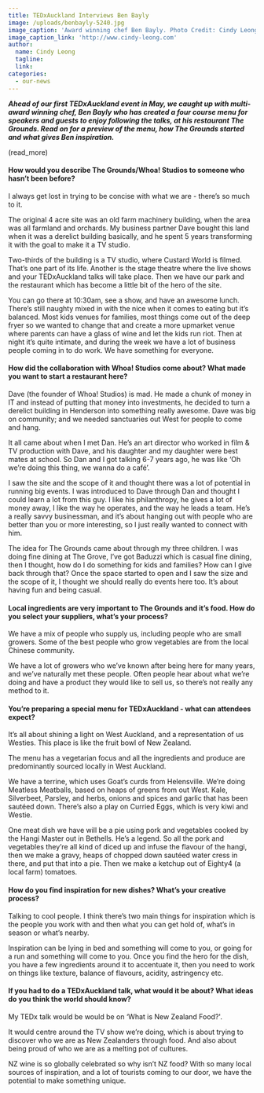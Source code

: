 ```yaml
---
title: TEDxAuckland Interviews Ben Bayly
image: /uploads/benbayly-5240.jpg
image_caption: 'Award winning chef Ben Bayly. Photo Credit: Cindy Leong'
image_caption_link: 'http://www.cindy-leong.com'
author:
  name: Cindy Leong
  tagline:
  link:
categories:
  - our-news
---
```


***Ahead of our first TEDxAuckland event in May, we caught up with multi-award winning chef, Ben Bayly who has created a four course menu for speakers and guests to enjoy following the talks, at his restaurant The Grounds. Read on for a preview of the menu, how The Grounds started and what gives Ben inspiration.***

(read\_more)

#### How would you describe The Grounds/Whoa\! Studios to someone who hasn’t been before?

I always get lost in trying to be concise with what we are - there’s so much to it.

The original 4 acre site was an old farm machinery building, when the area was all farmland and orchards. My business partner Dave bought this land when it was a derelict building basically, and he spent 5 years transforming it with the goal to make it a TV studio.&nbsp;

Two-thirds of the building is a TV studio, where Custard World is filmed. That’s one part of its life. Another is the stage theatre where the live shows and your TEDxAuckland talks will take place. Then we have our park and the restaurant which has become a little bit of the hero of the site.

You can go there at 10:30am, see a show, and have an awesome lunch. There’s still naughty mixed in with the nice when it comes to eating but it’s balanced. Most kids venues for families, most things come out of the deep fryer so we wanted to change that and create a more upmarket venue where parents can have a glass of wine and let the kids run riot. Then at night it’s quite intimate, and during the week we have a lot of business people coming in to do work. We have something for everyone.

#### How did the collaboration with Whoa\! Studios come about? What made you want to start a restaurant here?

Dave (the founder of Whoa\! Studios) is mad. He made a chunk of money in IT and instead of putting that money into investments, he decided to turn a derelict building in Henderson into something really awesome. Dave was big on community; and we needed sanctuaries out West for people to come and hang.&nbsp;

It all came about when I met Dan. He’s an art director who worked in film & TV production with Dave, and his daughter and my daughter were best mates at school. So Dan and I got talking 6-7 years ago, he was like ‘Oh we’re doing this thing, we wanna do a caf&eacute;’.&nbsp;

I saw the site and the scope of it and thought there was a lot of potential in running big events. I was introduced to Dave through Dan and thought I could learn a lot from this guy. I like his philanthropy, he gives a lot of money away, I like the way he operates, and the way he leads a team. He’s a really savvy businessman, and it’s about hanging out with people who are better than you or more interesting, so I just really wanted to connect with him.

The idea for The Grounds came about through my three children. I was doing fine dining at The Grove, I’ve got Baduzzi which is casual fine dining, then I thought, how do I do something for kids and families? How can I give back through that? Once the space started to open and I saw the size and the scope of it, I thought we should really do events here too. It’s about having fun and being casual.

#### Local ingredients are very important to The Grounds and it’s food. How do you select your suppliers, what’s your process?

We have a mix of people who supply us, including people who are small growers. Some of the best people who grow vegetables are from the local Chinese community.&nbsp;

We have a lot of growers who we’ve known after being here for many years, and we’ve naturally met these people. Often people hear about what we’re doing and have a product they would like to sell us, so there’s not really any method to it. &nbsp;

#### You’re preparing a special menu for TEDxAuckland - what can attendees expect?&nbsp;

It’s all about shining a light on West Auckland, and a representation of us Westies. This place is like the fruit bowl of New Zealand.&nbsp;

The menu has a vegetarian focus and all the ingredients and produce are predominantly sourced locally in West Auckland.

We have a terrine, which uses Goat’s curds from Helensville. We’re doing Meatless Meatballs, based on heaps of greens from out West. Kale, Silverbeet, Parsley, and herbs, onions and spices and garlic that has been saut&eacute;ed down. There’s also a play on Curried Eggs, which is very kiwi and Westie.&nbsp;

One meat dish we have will be a pie using pork and vegetables cooked by the Hangi Master out in Bethells. He’s a legend. So all the pork and vegetables they’re all kind of diced up and infuse the flavour of the hangi, then we make a gravy, heaps of chopped down saut&eacute;ed water cress in there, and put that into a pie. Then we make a ketchup out of Eighty4 (a local farm) tomatoes.

#### How do you find inspiration for new dishes? What’s your creative process?

Talking to cool people. I think there’s two main things for inspiration which is the people you work with and then what you can get hold of, what’s in season or what’s nearby.

Inspiration can be lying in bed and something will come to you, or going for a run and something will come to you. Once you find the hero for the dish, you have a few ingredients around it to accentuate it, then you need to work on things like texture, balance of flavours, acidity, astringency etc.

#### If you had to do a TEDxAuckland talk, what would it be about? What ideas do you think the world should know?

My TEDx talk would be would be on ‘What is New Zealand Food?'.

It would centre around the TV show we’re doing, which is about trying to discover who we are as New Zealanders through food. And also about being proud of who we are as a melting pot of cultures.&nbsp;

NZ wine is so globally celebrated so why isn’t NZ food? With so many local sources of inspiration, and a lot of tourists coming to our door, we have the potential to make something unique.